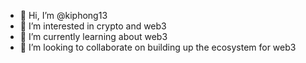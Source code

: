 - 👋 Hi, I’m @kiphong13
- 👀 I’m interested in crypto and web3
- 🌱 I’m currently learning about web3
- 💞️ I’m looking to collaborate on building up the ecosystem for web3


<!---
kiphong13/kiphong13 is a ✨ special ✨ repository because its `README.md` (this file) appears on your GitHub profile.
You can click the Preview link to take a look at your changes.
--->
